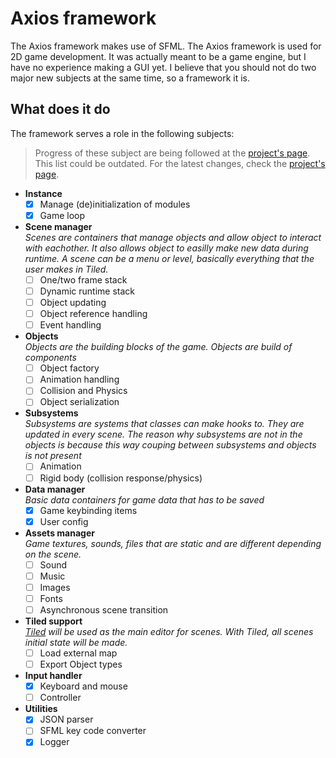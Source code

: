 # Axios framework
The Axios framework makes use of SFML. The Axios framework is used for 2D game development. It was actually meant to be a game engine, but I have no experience making a GUI yet. I believe that you should not do two major new subjects at the same time, so a framework it is.

## What does it do
The framework serves a role in the following subjects:
> Progress of these subject are being followed at the [project's page](https://antjowie.github.io/projects/axios-framework/). This list could be outdated. For the latest changes, check the [project's page](https://antjowie.github.io/projects/axios-framework/).
-  **Instance**
    - [X] Manage (de)initialization of modules
    - [X] Game loop
-  **Scene manager**  
    _Scenes are containers that manage objects and allow object to interact with eachother. It also allows object to easilly make new data during runtime. A scene can be a menu or level, basically everything that the user makes in Tiled._  
    - [ ] One/two frame stack
    - [ ] Dynamic runtime stack
    - [ ] Object updating
    - [ ] Object reference handling
    - [ ] Event handling
-  **Objects**  
    _Objects are the building blocks of the game. Objects are build of components_
    - [ ] Object factory
    - [ ] Animation handling
    - [ ] Collision and Physics
    - [ ] Object serialization
-  **Subsystems**  
    _Subsystems are systems that classes can make hooks to. They are updated in every scene. The reason why subsystems are not in the objects is because this way couping between subsystems and objects is not present_
    - [ ] Animation
    - [ ] Rigid body (collision response/physics)
- **Data manager**  
    _Basic data containers for game data that has to be saved_
    - [X] Game keybinding items
    - [X] User config
- **Assets manager**  
    _Game textures, sounds, files that are static and are different depending on the scene._
    - [ ] Sound
    - [ ] Music
    - [ ] Images
    - [ ] Fonts
    - [ ] Asynchronous scene transition
- **Tiled support**  
    _[Tiled](https://www.mapeditor.org/) will be used as the main editor for scenes. With Tiled, all scenes initial state will be made._
    - [ ] Load external map
    - [ ] Export Object types
- **Input handler**
    - [X] Keyboard and mouse
    - [ ] Controller
- **Utilities**
    - [X] JSON parser
    - [ ] SFML key code converter
    - [X] Logger
